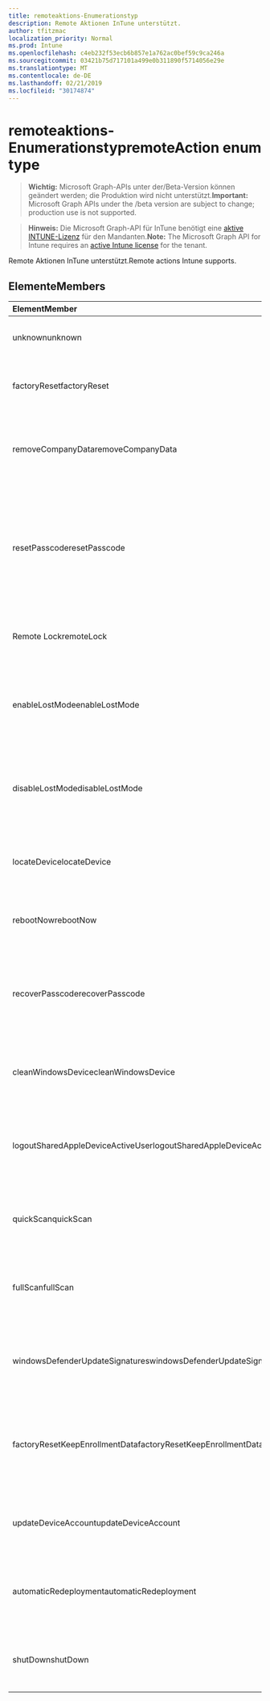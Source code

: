 ```yaml
---
title: remoteaktions-Enumerationstyp
description: Remote Aktionen InTune unterstützt.
author: tfitzmac
localization_priority: Normal
ms.prod: Intune
ms.openlocfilehash: c4eb232f53ecb6b857e1a762ac0bef59c9ca246a
ms.sourcegitcommit: 03421b75d717101a499e0b311890f5714056e29e
ms.translationtype: MT
ms.contentlocale: de-DE
ms.lasthandoff: 02/21/2019
ms.locfileid: "30174874"
---
```

# <a name="remoteaction-enum-type"></a><span data-ttu-id="73c01-103">remoteaktions-Enumerationstyp</span><span class="sxs-lookup"><span data-stu-id="73c01-103">remoteAction enum type</span></span>

> <span data-ttu-id="73c01-104">**Wichtig:** Microsoft Graph-APIs unter der/Beta-Version können geändert werden; die Produktion wird nicht unterstützt.</span><span class="sxs-lookup"><span data-stu-id="73c01-104">**Important:** Microsoft Graph APIs under the /beta version are subject to change; production use is not supported.</span></span>

> <span data-ttu-id="73c01-105">**Hinweis:** Die Microsoft Graph-API für InTune benötigt eine [aktive INTUNE-Lizenz](https://go.microsoft.com/fwlink/?linkid=839381) für den Mandanten.</span><span class="sxs-lookup"><span data-stu-id="73c01-105">**Note:** The Microsoft Graph API for Intune requires an [active Intune license](https://go.microsoft.com/fwlink/?linkid=839381) for the tenant.</span></span>

<span data-ttu-id="73c01-106">Remote Aktionen InTune unterstützt.</span><span class="sxs-lookup"><span data-stu-id="73c01-106">Remote actions Intune supports.</span></span>

## <a name="members"></a><span data-ttu-id="73c01-107">Elemente</span><span class="sxs-lookup"><span data-stu-id="73c01-107">Members</span></span>
|<span data-ttu-id="73c01-108">Element</span><span class="sxs-lookup"><span data-stu-id="73c01-108">Member</span></span>|<span data-ttu-id="73c01-109">Wert</span><span class="sxs-lookup"><span data-stu-id="73c01-109">Value</span></span>|<span data-ttu-id="73c01-110">Beschreibung</span><span class="sxs-lookup"><span data-stu-id="73c01-110">Description</span></span>|
|:---|:---|:---|
|<span data-ttu-id="73c01-111">unknown</span><span class="sxs-lookup"><span data-stu-id="73c01-111">unknown</span></span>|<span data-ttu-id="73c01-112">0</span><span class="sxs-lookup"><span data-stu-id="73c01-112">0</span></span>|<span data-ttu-id="73c01-113">Der Benutzer initiiert eine unbekannte Aktion.</span><span class="sxs-lookup"><span data-stu-id="73c01-113">User initiates an unknown action.</span></span>|
|<span data-ttu-id="73c01-114">factoryReset</span><span class="sxs-lookup"><span data-stu-id="73c01-114">factoryReset</span></span>|<span data-ttu-id="73c01-115">1</span><span class="sxs-lookup"><span data-stu-id="73c01-115">1</span></span>|<span data-ttu-id="73c01-116">Der Benutzer initiiert eine Aktion, um ein Gerät zurückzusetzen.</span><span class="sxs-lookup"><span data-stu-id="73c01-116">User initiates an action to factory reset a device.</span></span> |
|<span data-ttu-id="73c01-117">removeCompanyData</span><span class="sxs-lookup"><span data-stu-id="73c01-117">removeCompanyData</span></span>|<span data-ttu-id="73c01-118">2</span><span class="sxs-lookup"><span data-stu-id="73c01-118">2</span></span>|<span data-ttu-id="73c01-119">Der Benutzer initiiert eine Aktion zum Entfernen von Unternehmensdaten von einem Gerät.</span><span class="sxs-lookup"><span data-stu-id="73c01-119">User initiates an action to remove company data from a device.</span></span> |
|<span data-ttu-id="73c01-120">resetPasscode</span><span class="sxs-lookup"><span data-stu-id="73c01-120">resetPasscode</span></span>|<span data-ttu-id="73c01-121">3</span><span class="sxs-lookup"><span data-stu-id="73c01-121">3</span></span>|<span data-ttu-id="73c01-122">Der Benutzer initiiert eine Aktion zum Entfernen des Codes eines iOS-Geräts oder zum Zurücksetzen des Codes von Android/Windows-Gerät.</span><span class="sxs-lookup"><span data-stu-id="73c01-122">User initiates an action to remove the passcode of an iOS device, or reset the passcode of Android / Windows device.</span></span> |
|<span data-ttu-id="73c01-123">Remote Lock</span><span class="sxs-lookup"><span data-stu-id="73c01-123">remoteLock</span></span>|<span data-ttu-id="73c01-124">4</span><span class="sxs-lookup"><span data-stu-id="73c01-124">4</span></span>|<span data-ttu-id="73c01-125">Der Benutzer initiiert eine Aktion, um ein Gerät zu sperren.</span><span class="sxs-lookup"><span data-stu-id="73c01-125">User initiates an action to remote lock a device.</span></span>|
|<span data-ttu-id="73c01-126">enableLostMode</span><span class="sxs-lookup"><span data-stu-id="73c01-126">enableLostMode</span></span>|<span data-ttu-id="73c01-127">5</span><span class="sxs-lookup"><span data-stu-id="73c01-127">5</span></span>|<span data-ttu-id="73c01-128">Der Benutzer initiiert eine Aktion, um den Verlust Modus auf einem überwachten iOS-Gerät zu aktivieren.</span><span class="sxs-lookup"><span data-stu-id="73c01-128">User initiates an action to enable lost mode on a supervised iOS device.</span></span>|
|<span data-ttu-id="73c01-129">disableLostMode</span><span class="sxs-lookup"><span data-stu-id="73c01-129">disableLostMode</span></span>|<span data-ttu-id="73c01-130">6</span><span class="sxs-lookup"><span data-stu-id="73c01-130">6</span></span>|<span data-ttu-id="73c01-131">Der Benutzer initiiert eine Aktion, um den Verlust Modus auf einem überwachten iOS-Gerät zu deaktivieren.</span><span class="sxs-lookup"><span data-stu-id="73c01-131">User initiates an action to disable lost mode on a supervised iOS device.</span></span>|
|<span data-ttu-id="73c01-132">locateDevice</span><span class="sxs-lookup"><span data-stu-id="73c01-132">locateDevice</span></span>|<span data-ttu-id="73c01-133">7</span><span class="sxs-lookup"><span data-stu-id="73c01-133">7</span></span>|<span data-ttu-id="73c01-134">Der Benutzer initiiert eine Aktion zum Auffinden eines überwachten iOS-Geräts.</span><span class="sxs-lookup"><span data-stu-id="73c01-134">User initiates an action to locate a supervised iOS device.</span></span>|
|<span data-ttu-id="73c01-135">rebootNow</span><span class="sxs-lookup"><span data-stu-id="73c01-135">rebootNow</span></span>|<span data-ttu-id="73c01-136">8</span><span class="sxs-lookup"><span data-stu-id="73c01-136">8</span></span>|<span data-ttu-id="73c01-137">Der Benutzer initiiert eine Aktion zum Neustart eines Windows-Geräts.</span><span class="sxs-lookup"><span data-stu-id="73c01-137">User initiates an action to reboot a Windows device.</span></span>|
|<span data-ttu-id="73c01-138">recoverPasscode</span><span class="sxs-lookup"><span data-stu-id="73c01-138">recoverPasscode</span></span>|<span data-ttu-id="73c01-139">9</span><span class="sxs-lookup"><span data-stu-id="73c01-139">9</span></span>|<span data-ttu-id="73c01-140">Der Benutzer initiiert eine Aktion zum Zurücksetzen der PIN für Passport für die Arbeit auf dem Windows Phone-Gerät.</span><span class="sxs-lookup"><span data-stu-id="73c01-140">User initiates an action to reset the pin for passport for work on windows phone device.</span></span>|
|<span data-ttu-id="73c01-141">cleanWindowsDevice</span><span class="sxs-lookup"><span data-stu-id="73c01-141">cleanWindowsDevice</span></span>|<span data-ttu-id="73c01-142">10</span><span class="sxs-lookup"><span data-stu-id="73c01-142">10</span></span>|<span data-ttu-id="73c01-143">Der Benutzer initiiert eine Aktion zum Bereinigen des Windows-Geräts.</span><span class="sxs-lookup"><span data-stu-id="73c01-143">User initiates an action to clean up windows device.</span></span>|
|<span data-ttu-id="73c01-144">logoutSharedAppleDeviceActiveUser</span><span class="sxs-lookup"><span data-stu-id="73c01-144">logoutSharedAppleDeviceActiveUser</span></span>|<span data-ttu-id="73c01-145">11</span><span class="sxs-lookup"><span data-stu-id="73c01-145">11</span></span>|<span data-ttu-id="73c01-146">Der Benutzer initiiert eine Aktion zum Abmelden des aktuellen Benutzers auf einem freigegebenen Apple-Gerät.</span><span class="sxs-lookup"><span data-stu-id="73c01-146">User initiates an action to log out current user on shared apple device.</span></span>|
|<span data-ttu-id="73c01-147">quickScan</span><span class="sxs-lookup"><span data-stu-id="73c01-147">quickScan</span></span>|<span data-ttu-id="73c01-148">12</span><span class="sxs-lookup"><span data-stu-id="73c01-148">12</span></span>|<span data-ttu-id="73c01-149">Der Benutzer initiiert eine Aktion zum Ausführen der Schnellsuche auf dem Gerät.</span><span class="sxs-lookup"><span data-stu-id="73c01-149">User initiates an action to run quick scan on device.</span></span>|
|<span data-ttu-id="73c01-150">fullScan</span><span class="sxs-lookup"><span data-stu-id="73c01-150">fullScan</span></span>|<span data-ttu-id="73c01-151">13</span><span class="sxs-lookup"><span data-stu-id="73c01-151">13</span></span>|<span data-ttu-id="73c01-152">Der Benutzer initiiert eine Aktion, um den vollständigen Scan auf dem Gerät auszuführen.</span><span class="sxs-lookup"><span data-stu-id="73c01-152">User initiates an action to run full scan on device.</span></span>|
|<span data-ttu-id="73c01-153">windowsDefenderUpdateSignatures</span><span class="sxs-lookup"><span data-stu-id="73c01-153">windowsDefenderUpdateSignatures</span></span>|<span data-ttu-id="73c01-154">14</span><span class="sxs-lookup"><span data-stu-id="73c01-154">14</span></span>|<span data-ttu-id="73c01-155">Der Benutzer initiiert eine Aktion zum Aktualisieren von Schadsoftware-Signaturen auf dem Gerät.</span><span class="sxs-lookup"><span data-stu-id="73c01-155">User initiates an action to update malware signatures on device.</span></span>|
|<span data-ttu-id="73c01-156">factoryResetKeepEnrollmentData</span><span class="sxs-lookup"><span data-stu-id="73c01-156">factoryResetKeepEnrollmentData</span></span>|<span data-ttu-id="73c01-157">15</span><span class="sxs-lookup"><span data-stu-id="73c01-157">15</span></span>|<span data-ttu-id="73c01-158">Der Benutzer initiiert ein Remote Zurücksetzungs Gerät für die Aktion, indem Registrierungsdaten beibehalten werden.</span><span class="sxs-lookup"><span data-stu-id="73c01-158">User initiates an action remote wipe device with keeping enrollment data.</span></span>|
|<span data-ttu-id="73c01-159">updateDeviceAccount</span><span class="sxs-lookup"><span data-stu-id="73c01-159">updateDeviceAccount</span></span>|<span data-ttu-id="73c01-160">16</span><span class="sxs-lookup"><span data-stu-id="73c01-160">16</span></span>|<span data-ttu-id="73c01-161">Der Benutzer initiiert eine Aktion zum Aktualisieren des Kontos auf dem Gerät.</span><span class="sxs-lookup"><span data-stu-id="73c01-161">User initiates an action to update account on device.</span></span>|
|<span data-ttu-id="73c01-162">automaticRedeployment</span><span class="sxs-lookup"><span data-stu-id="73c01-162">automaticRedeployment</span></span>|<span data-ttu-id="73c01-163">17</span><span class="sxs-lookup"><span data-stu-id="73c01-163">17</span></span>|<span data-ttu-id="73c01-164">Der Benutzer initiiert eine Aktion zum automatischen erneuten Bereitstellen des Geräts</span><span class="sxs-lookup"><span data-stu-id="73c01-164">User initiates an action to automatice redeploy the device</span></span>|
|<span data-ttu-id="73c01-165">shutDown</span><span class="sxs-lookup"><span data-stu-id="73c01-165">shutDown</span></span>|<span data-ttu-id="73c01-166">18</span><span class="sxs-lookup"><span data-stu-id="73c01-166">18</span></span>|<span data-ttu-id="73c01-167">Der Benutzer initiiert eine Aktion zum Herunterfahren des Geräts.</span><span class="sxs-lookup"><span data-stu-id="73c01-167">User initiates an action to shut down the device.</span></span>|




